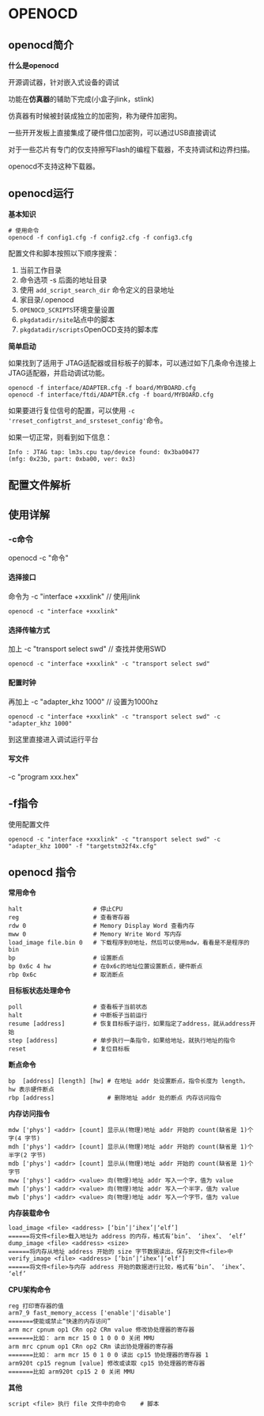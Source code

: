 # OPENOCD

## openocd简介

**什么是openocd**

开源调试器，针对嵌入式设备的调试

功能在**仿真器**的辅助下完成(小盒子jlink，stlink)

仿真器有时候被封装成独立的加密狗，称为硬件加密狗。

一些开开发板上直接集成了硬件借口加密狗，可以通过USB直接调试

对于一些芯片有专门的仅支持擦写Flash的编程下载器，不支持调试和边界扫描。

openocd不支持这种下载器。

## openocd运行

**基本知识**

```shell
# 使用命令
openocd -f config1.cfg -f config2.cfg -f config3.cfg
```

配置文件和脚本按照以下顺序搜索：

1. 当前工作目录
2. 命令选项 -s 后面的地址目录
3. 使用 `add_script_search_dir` 命令定义的目录地址
4. 家目录/.openocd
5. `OPENOCD_SCRIPTS`环境变量设置
6. `pkgdatadir/site`站点中的脚本
7. `pkgdatadir/scripts`OpenOCD支持的脚本库

**简单启动**

如果找到了适用于 JTAG适配器或目标板子的脚本，可以通过如下几条命令连接上JTAG适配器，并启动调试功能。

```shell
openocd -f interface/ADAPTER.cfg -f board/MYBOARD.cfg
openocd -f interface/ftdi/ADAPTER.cfg -f board/MYBOARD.cfg
```

如果要进行复位信号的配置，可以使用 `-c 'rreset_configtrst_and_srsteset_config'`命令。

如果一切正常，则看到如下信息：

```shell
Info : JTAG tap: lm3s.cpu tap/device found: 0x3ba00477
(mfg: 0x23b, part: 0xba00, ver: 0x3)
```

## 配置文件解析
  








## 使用详解
### -c命令
openocd -c "命令"
#### 选择接口
命令为 -c "interface +xxxlink"		// 使用jlink
~~~shell
openocd -c "interface +xxxlink"
~~~
#### 选择传输方式
加上 -c "transport select swd"		// 查找并使用SWD
~~~shell
openocd -c "interface +xxxlink" -c "transport select swd"
~~~
#### 配置时钟
再加上 -c "adapter_khz 1000"		// 设置为1000hz
~~~shell
openocd -c "interface +xxxlink" -c "transport select swd" -c "adapter_khz 1000"
~~~
到这里直接进入调试运行平台 

#### 写文件
-c "program xxx.hex"
## -f指令
使用配置文件
~~~shell
openocd -c "interface +xxxlink" -c "transport select swd" -c "adapter_khz 1000" -f "targetstm32f4x.cfg"
~~~


## openocd 指令

**常用命令**

~~~shell
halt 					# 停止CPU
reg						# 查看寄存器
rdw 0					# Memory Display Word 查看内存
mww 0					# Memory Write Word 写内存
load_image file.bin	0 	# 下载程序到0地址，然后可以使用mdw，看看是不是程序的bin
bp						# 设置断点
bp 0x6c 4 hw			# 在0x6c的地址位置设置断点，硬件断点
rbp 0x6c 				# 取消断点
~~~

**目标板状态处理命令**

~~~shell
poll 					# 查看板子当前状态
halt					# 中断板子当前运行
resume [address]		# 恢复目标板子运行，如果指定了address，就从address开始
step [address]			# 单步执行一条指令，如果给地址，就执行地址的指令
reset 					# 复位目标板
~~~

**断点命令**

~~~shell
bp  [address] [length] [hw] # 在地址 addr 处设置断点，指令长度为 length， hw 表示硬件断点
rbp [address] 				# 删除地址 addr 处的断点 内存访问指令
~~~

**内存访问指令**

~~~shell
mdw ['phys'] <addr> [count] 显示从(物理)地址 addr 开始的 count(缺省是 1)个字(4 字节)
mdh ['phys'] <addr> [count] 显示从(物理)地址 addr 开始的 count(缺省是 1)个半字(2 字节)
mdb ['phys'] <addr> [count] 显示从(物理)地址 addr 开始的 count(缺省是 1)个字节
mww ['phys'] <addr> <value> 向(物理)地址 addr 写入一个字，值为 value
mwh ['phys'] <addr> <value> 向(物理)地址 addr 写入一个半字，值为 value
mwb ['phys'] <addr> <value> 向(物理)地址 addr 写入一个字节，值为 value
~~~

**内存装载命令**

~~~shell
load_image <file> <address> [‘bin’|‘ihex’|‘elf’]
======将文件<file>载入地址为 address 的内存，格式有‘bin’、 ‘ihex’、 ‘elf’
dump_image <file> <address> <size>
======将内存从地址 address 开始的 size 字节数据读出，保存到文件<file>中
verify_image <file> <address> [‘bin’|‘ihex’|‘elf’]
======将文件<file>与内存 address 开始的数据进行比较，格式有‘bin’、 ‘ihex’、 ‘elf’
~~~

**CPU架构命令**

~~~shell
reg 打印寄存器的值
arm7_9 fast_memory_access ['enable'|'disable']
=======使能或禁止“快速的内存访问”
arm mcr cpnum op1 CRn op2 CRm value 修改协处理器的寄存器
=======比如： arm mcr 15 0 1 0 0 0 关闭 MMU
arm mrc cpnum op1 CRn op2 CRm 读出协处理器的寄存器
=======比如： arm mcr 15 0 1 0 0 读出 cp15 协处理器的寄存器 1
arm920t cp15 regnum [value] 修改或读取 cp15 协处理器的寄存器
=======比如 arm920t cp15 2 0 关闭 MMU
~~~

**其他**

~~~shell
script <file> 执行 file 文件中的命令	# 脚本
~~~

